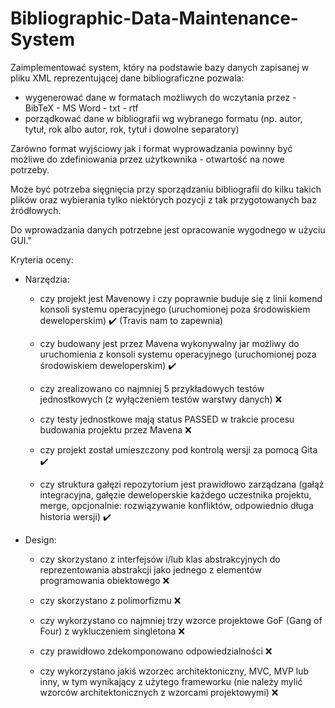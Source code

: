# Bibliographic-Data-Maintenance-System

Zaimplementować system, który na podstawie bazy danych zapisanej w  pliku XML reprezentującej dane bibliograficzne pozwala:
- wygenerować dane w formatach możliwych do wczytania przez - BibTeX - MS Word - txt - rtf
- porządkować dane w bibliografii wg wybranego formatu (np. autor,  tytuł, rok albo autor, rok, tytuł i dowolne separatory) 

Zarówno format wyjściowy jak i format wyprowadzania powinny być możliwe do zdefiniowania przez użytkownika - otwartość na nowe potrzeby.

Może być potrzeba sięgnięcia przy sporządzaniu bibliografii do kilku takich plików oraz wybierania tylko niektórych pozycji z tak przygotowanych baz źródłowych. 

Do wprowadzania danych potrzebne jest opracowanie wygodnego w użyciu GUI."

Kryteria oceny:

- Narzędzia:

    - czy projekt jest Mavenowy i czy poprawnie buduje się z linii komend konsoli systemu operacyjnego (uruchomionej poza środowiskiem deweloperskim) 
    :heavy_check_mark: (Travis nam to zapewnia)

    - czy budowany jest przez Mavena wykonywalny jar możliwy do uruchomienia z konsoli systemu operacyjnego (uruchomionej poza środowiskiem deweloperskim) 
    :heavy_check_mark:

    - czy zrealizowano co najmniej 5 przykładowych testów jednostkowych (z wyłączeniem testów warstwy danych) 
    :x:

    - czy testy jednostkowe mają status PASSED w trakcie procesu budowania projektu przez Mavena 
    :x:

    - czy projekt został umieszczony pod kontrolą wersji za pomocą Gita 
    :heavy_check_mark:

    - czy struktura gałęzi repozytorium jest prawidłowo zarządzana (gałąż integracyjna, gałęzie deweloperskie każdego uczestnika projektu, merge, opcjonalnie: rozwiązywanie konfliktów, odpowiednio długa historia wersji) 
    :heavy_check_mark:

- Design:

    - czy skorzystano z interfejsów i/lub klas abstrakcyjnych do reprezentowania abstrakcji jako jednego z elementów programowania obiektowego
    :x:

    - czy skorzystano z polimorfizmu 
    :x:

    - czy wykorzystano co najmniej trzy wzorce projektowe GoF (Gang of Four) z wykluczeniem singletona 
    :x:

    - czy prawidłowo zdekomponowano odpowiedzialności 
    :x:

    - czy wykorzystano jakiś wzorzec architektoniczny, MVC, MVP lub inny, w tym wynikający z użytego frameworku (nie należy mylić wzorców architektonicznych z wzorcami projektowymi) 
    :x:
